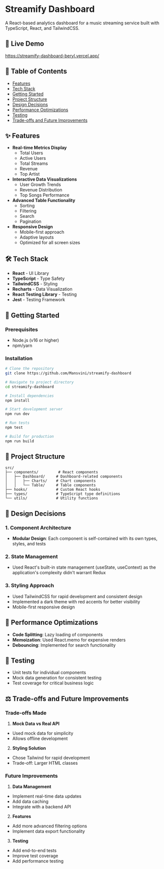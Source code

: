 # Streamify Dashboard

A React-based analytics dashboard for a music streaming service built with TypeScript, React, and TailwindCSS.

## 🚀 Live Demo
https://streamify-dashboard-beryl.vercel.app/

## 📖 Table of Contents
- [Features](#features)
- [Tech Stack](#tech-stack)
- [Getting Started](#getting-started)
- [Project Structure](#project-structure)
- [Design Decisions](#design-decisions)
- [Performance Optimizations](#performance-optimizations)
- [Testing](#testing)
- [Trade-offs and Future Improvements](#trade-offs-and-future-improvements)

## ✨ Features
- **Real-time Metrics Display**
  - Total Users
  - Active Users
  - Total Streams
  - Revenue
  - Top Artist
- **Interactive Data Visualizations**
  - User Growth Trends
  - Revenue Distribution
  - Top Songs Performance
- **Advanced Table Functionality**
  - Sorting
  - Filtering
  - Search
  - Pagination
- **Responsive Design**
  - Mobile-first approach
  - Adaptive layouts
  - Optimized for all screen sizes

## 🛠 Tech Stack
- **React** - UI Library
- **TypeScript** - Type Safety
- **TailwindCSS** - Styling
- **Recharts** - Data Visualization
- **React Testing Library** - Testing
- **Jest** - Testing Framework

## 🏁 Getting Started

### Prerequisites
- Node.js (v16 or higher)
- npm/yarn

### Installation
```bash
# Clone the repository
git clone https://github.com/Mansvini/streamify-dashboard

# Navigate to project directory
cd streamify-dashboard

# Install dependencies
npm install

# Start development server
npm run dev

# Run tests
npm test

# Build for production
npm run build
```

## 📁 Project Structure
```
src/
├── components/         # React components
│   ├── Dashboard/     # Dashboard-related components
│   │   ├── Charts/    # Chart components
│   │   └── Table/     # Table components
├── hooks/             # Custom React hooks
├── types/             # TypeScript type definitions
└── utils/             # Utility functions
```

## 🎨 Design Decisions

### 1. Component Architecture
- **Modular Design**: Each component is self-contained with its own types, styles, and tests

### 2. State Management
- Used React's built-in state management (useState, useContext) as the application's complexity didn't warrant Redux

### 3. Styling Approach
- Used TailwindCSS for rapid development and consistent design
- Implemented a dark theme with red accents for better visibility
- Mobile-first responsive design

## 🚄 Performance Optimizations
- **Code Splitting**: Lazy loading of components
- **Memoization**: Used React.memo for expensive renders
- **Debouncing**: Implemented for search functionality

## 🧪 Testing
- Unit tests for individual components
- Mock data generation for consistent testing
- Test coverage for critical business logic

## ⚖️ Trade-offs and Future Improvements

### Trade-offs Made
1. **Mock Data vs Real API**
  - Used mock data for simplicity
  - Allows offline development

2. **Styling Solution**
  - Chose Tailwind for rapid development
  - Trade-off: Larger HTML classes

### Future Improvements
1. **Data Management**
  - Implement real-time data updates
  - Add data caching
  - Integrate with a backend API

2. **Features**
  - Add more advanced filtering options
  - Implement data export functionality

3. **Testing**
  - Add end-to-end tests
  - Improve test coverage
  - Add performance testing
